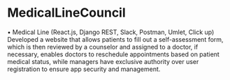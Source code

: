# MedicalLineCouncil

•	Medical Line (React.js, Django REST, Slack, Postman, Umlet, Click up)
Developed a website that allows patients to fill out a self-assessment form, which is then reviewed by a counselor and assigned to a doctor, if necessary, enables doctors to reschedule appointments based on patient medical status, while managers have exclusive authority over user registration to ensure app security and management.
